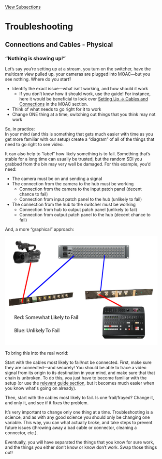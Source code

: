 [View Subsections](c5b08485-17e9-4c8a-9567-cf6f0c1723c0)

Troubleshooting
===============

Connections and Cables - Physical
---------------------------------

### “Nothing is showing up!”

Let’s say you’re setting up at a stream, you turn on the switcher, have the multicam view pulled up, your cameras are plugged into MOAC—but you see nothing. Where do you start?

*   Identify the exact issue—what isn’t working, and how should it work
    *   If you don’t know how it should work, use the guide! For instance, here it would be beneficial to look over [Setting Up -> Cables and Connections](h.saa8t5379qfj#cables-and-connections) in the MOAC section.
*   Think of what needs to go right for it to work
*   Change ONE thing at a time, switching out things that you think may not work

So, in practice:  
In your mind (and this is something that gets much easier with time as you get more familiar with our setup) create a “diagram” of all of the things that need to go right to see video.

It can also help to “label” how likely something is to fail. Something that’s stable for a long time can usually be trusted, but the random SDI you grabbed from the bin may very well be damaged. For this example, you’d need:

*   The camera must be on and sending a signal
*   The connection from the camera to the hub must be working
    *   Connection from the camera to the input patch panel (decent chance to fail)
    *   Connection from input patch panel to the hub (unlikely to fail)
*   The connection from the hub to the switcher must be working
    *   Connection from hub to output patch panel (unlikely to fail)
    *   Connection from output patch panel to the hub (decent chance to fail)

And, a more “graphical” approach:

![](images/image4.png)

To bring this into the real world:

Start with the cables most likely to fail/not be connected. First, make sure they are connected—and securely! You should be able to trace a video signal from its origin to its destination in your mind, and make sure that that chain is unbroken. To do this, you just have to become familiar with the setup (or use the [relevant guide section](h.saa8t5379qfj#cables-and-connections), but it becomes much easier when you know what's going on already).

Then, start with the cables most likely to fail. Is one frail/frayed? Change it, and only it, and see if it fixes the problem.

It’s very important to change only one thing at a time. Troubleshooting is a science, and as with any good science you should only be changing one variable. This way, you can what actually broke, and take steps to prevent future issues (throwing away a bad cable or connector, cleaning a connector, etc.).

Eventually, you will have separated the things that you know for sure work, and the things you either don’t know or know don’t work. Swap those things out!